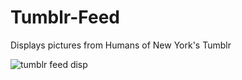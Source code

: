 # Tumblr-Feed
Displays pictures from Humans of New York's Tumblr

![tumblr feed disp](https://cloud.githubusercontent.com/assets/21361861/22578493/3953d412-e997-11e6-8e21-46da27ef1fb4.gif)
